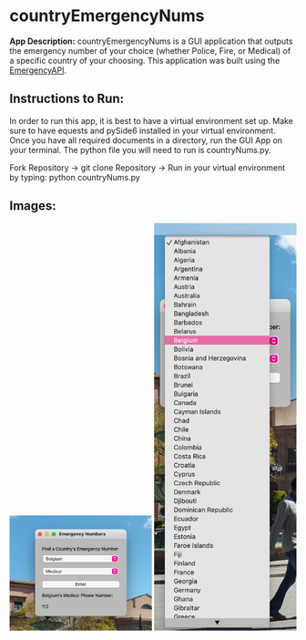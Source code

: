 # countryEmergencyNums

**App Description:** countryEmergencyNums is a GUI application that outputs the emergency number of your choice (whether Police, Fire, or Medical) of a specific country of your choosing. This application was built using the <a href="https://github.com/BalestraPatrick/EmergencyAPI">EmergencyAPI</a>.

## Instructions to Run:
In order to run this app, it is best to have a virtual environment set up. Make sure to have equests and pySide6 installed in your virtual environment. Once you have all required documents in a directory, run the GUI App on your terminal. The python file you will need to run is countryNums.py.

Fork Repository -> git clone Repository -> Run in your virtual environment by typing: python countryNums.py

## Images:
<img src="images/gui.jpeg" title="countryEmergencyNums GUI" width="250px"/>
<img src="images/guiChoices.jpeg" title="countryEmergencyNums GUI" width="250px"/>